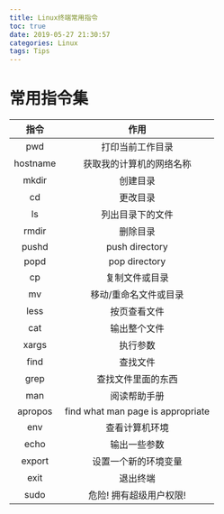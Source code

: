```yaml
---
title: Linux终端常用指令
toc: true
date: 2019-05-27 21:30:57
categories: Linux
tags: Tips
---
```


# 常用指令集
指令 | 作用
:-: | :-:
pwd | 打印当前工作目录
hostname | 获取我的计算机的网络名称
mkdir | 创建目录
cd | 更改目录
ls | 列出目录下的文件
rmdir | 删除目录
pushd | push directory
popd | pop directory
cp | 复制文件或目录
mv | 移动/重命名文件或目录
less | 按页查看文件
cat | 输出整个文件
xargs | 执行参数
find | 查找文件
grep | 查找文件里面的东西
man | 阅读帮助手册
apropos | find what man page is appropriate
env | 查看计算机环境
echo | 输出一些参数
export | 设置一个新的环境变量
exit | 退出终端
sudo | 危险! 拥有超级用户权限!
